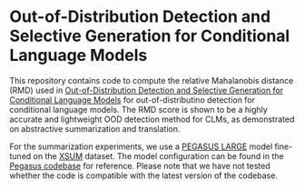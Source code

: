 # Out-of-Distribution Detection and Selective Generation for Conditional Language Models

This repository contains code to compute the relative Mahalanobis distance (RMD) used in
[Out-of-Distribution Detection and Selective Generation for Conditional Language Models](https://arxiv.org/abs/2209.15558) for out-of-distributino detection for conditional language models. 
The RMD score is shown to be a highly accurate and lightweight OOD detection method for CLMs, as demonstrated on abstractive summarization and translation. 

For the summarization experiments, we use a [PEGASUS LARGE](https://proceedings.mlr.press/v119/zhang20ae.html) model fine-tuned on the [XSUM](https://aclanthology.org/D18-1206/) dataset. 
The model configuration can be found in the [Pegasus codebase](https://github.com/google-research/pegasus/blob/main/pegasus/params/ood_params.py) for reference. Please note that we have not tested whether the code is compatible with the latest version of the codebase.

